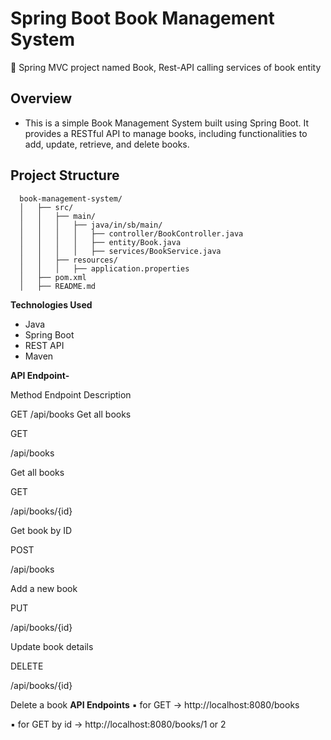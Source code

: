 # Spring Boot Book Management System
🔸 Spring MVC project named Book, Rest-API calling services of book entity

## **Overview**

- This is a simple Book Management System built using Spring Boot. It provides a RESTful API to manage books, including functionalities to add, update, retrieve, and delete books.
  
## **Project Structure**

      book-management-system/
      │   ├── src/
      │   │   ├── main/
      │   │   │   ├── java/in/sb/main/
      │   │   │   │   ├── controller/BookController.java
      │   │   │   │   ├── entity/Book.java
      │   │   │   │   ├── services/BookService.java
      │   │   ├── resources/
      │   │   │   ├── application.properties
      │   ├── pom.xml
      │   ├── README.md

**Technologies Used**

 - Java
 - Spring Boot
 - REST API
 - Maven

**API Endpoint-**

Method      Endpoint      Description

GET        /api/books      Get all books







GET

/api/books

Get all books

GET

/api/books/{id}

Get book by ID

POST

/api/books

Add a new book

PUT

/api/books/{id}

Update book details

DELETE

/api/books/{id}

Delete a book
**API Endpoints**
▪  for GET -> http://localhost:8080/books

▪  for GET by id -> http://localhost:8080/books/1 or 2

